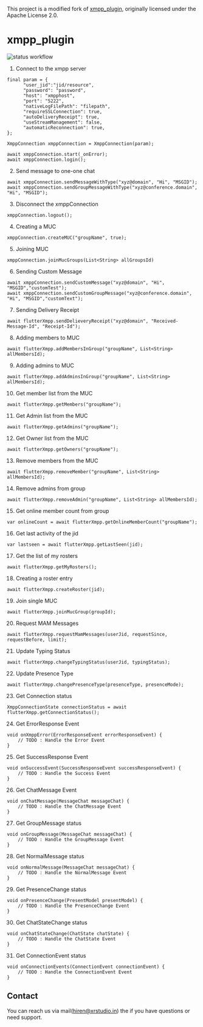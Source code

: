 This project is a modified fork of [xmpp_plugin](https://github.com/vavadiyahiren/xmpp_plugin), originally licensed under the Apache License 2.0.

# xmpp_plugin
![status workflow](https://github.com/florisgravendeel/xmpp_plugin/actions/workflows/main.yml/badge.svg)
1. Connect to the xmpp server

```
final param = {
      "user_jid":"jid/resource",
      "password": "password",
      "host": "xmpphost",
      "port": "5222",
      "nativeLogFilePath": "filepath",
      "requireSSLConnection": true,
      "autoDeliveryReceipt": true,
      "useStreamManagement": false,
      "automaticReconnection": true,
};

XmppConnection xmppConnection = XmppConnection(param);

await xmppConnection.start(_onError);
await xmppConnection.login();

```

2. Send message to one-one chat

```
await xmppConnection.sendMessageWithType("xyz@domain", "Hi", "MSGID");
await xmppConnection.sendGroupMessageWithType("xyz@conference.domain", "Hi", "MSGID");
```

3. Disconnect the xmppConnection

```
xmppConnection.logout();
```

4. Creating a MUC

```
xmppConnection.createMUC("groupName", true);
```

5. Joining  MUC

```
xmppConnection.joinMucGroups(List<String> allGroupsId)

```

6. Sending Custom Message

```
await xmppConnection.sendCustomMessage("xyz@domain", "Hi", "MSGID","customTest");
await xmppConnection.sendCustomGroupMessage("xyz@conference.domain", "Hi", "MSGID","customText");

```

7. Sending Delivery Receipt

```
await flutterXmpp.sendDelieveryReceipt("xyz@domain", "Received-Message-Id", "Receipt-Id");
```

8. Adding members to MUC

```
await flutterXmpp.addMembersInGroup("groupName", List<String> allMembersId);
```

9. Adding admins to MUC

```
await flutterXmpp.addAdminsInGroup("groupName", List<String> allMembersId);
```

10. Get member list from the MUC

```
await flutterXmpp.getMembers("groupName");
```

11. Get Admin list from the MUC 

```
await flutterXmpp.getAdmins("groupName");
```

12. Get Owner list from the MUC

```
await flutterXmpp.getOwners("groupName");
```

13. Remove members from the MUC

```
await flutterXmpp.removeMember("groupName", List<String> allMembersId);
```

14. Remove admins from group

```
await flutterXmpp.removeAdmin("groupName", List<String> allMembersId);
```

15. Get online member count from group

```
var onlineCount = await flutterXmpp.getOnlineMemberCount("groupName");
```

16. Get last activity of the jid

```
var lastseen = await flutterXmpp.getLastSeen(jid);
```

17. Get the list of my rosters

```
await flutterXmpp.getMyRosters();
```

18. Creating a roster entry

```
await flutterXmpp.createRoster(jid);
```

19. Join single MUC

```
await flutterXmpp.joinMucGroup(groupId);
```

20. Request MAM Messages

```
await flutterXmpp.requestMamMessages(userJid, requestSince, requestBefore, limit);
```

21. Update Typing Status

```
await flutterXmpp.changeTypingStatus(userJid, typingStatus);
```

22. Update Presence Type

```
await flutterXmpp.changePresenceType(presenceType, presenceMode);
```

23. Get Connection status

```
XmppConnectionState connectionStatus = await flutterXmpp.getConnectionStatus();
```

24. Get ErrorResponse Event

```
void onXmppError(ErrorResponseEvent errorResponseEvent) {
    // TODO : Handle the Error Event
}
```

25. Get SuccessResponse Event

```
void onSuccessEvent(SuccessResponseEvent successResponseEvent) {
    // TODO : Handle the Success Event
}
```

26. Get ChatMessage Event

```
void onChatMessage(MessageChat messageChat) {
    // TODO : Handle the ChatMessage Event
}
```

27. Get GroupMessage status

```
void onGroupMessage(MessageChat messageChat) {
    // TODO : Handle the GroupMessage Event
}
```

28. Get NormalMessage status

```
void onNormalMessage(MessageChat messageChat) {
    // TODO : Handle the NormalMessage Event
}
```

29. Get PresenceChange status

```
void onPresenceChange(PresentModel presentModel) {
    // TODO : Handle the PresenceChange Event
}
```

30. Get ChatStateChange status

```
void onChatStateChange(ChatState chatState) {
    // TODO : Handle the ChatState Event
}
```

31. Get ConnectionEvent status

```
void onConnectionEvents(ConnectionEvent connectionEvent) {
    // TODO : Handle the ConnectionEvent Event
}
```


Contact
-------
 
You can reach us via mail(hiren@xrstudio.in) the if you have questions or need support.
